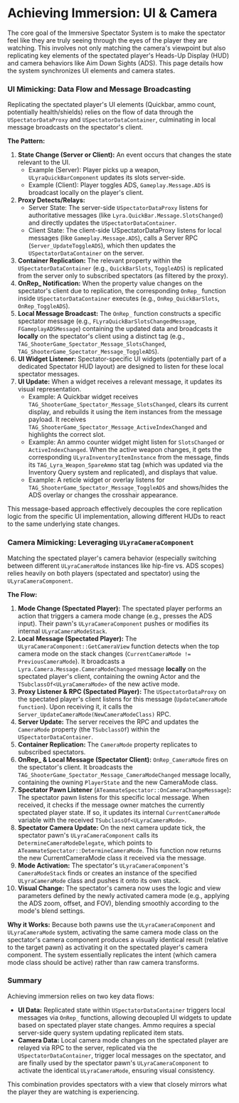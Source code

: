 # Achieving Immersion: UI & Camera

The core goal of the Immersive Spectator System is to make the spectator feel like they are truly seeing through the eyes of the player they are watching. This involves not only matching the camera's viewpoint but also replicating key elements of the spectated player's Heads-Up Display (HUD) and camera behaviors like Aim Down Sights (ADS). This page details how the system synchronizes UI elements and camera states.

### UI Mimicking: Data Flow and Message Broadcasting

Replicating the spectated player's UI elements (Quickbar, ammo count, potentially health/shields) relies on the flow of data through the `USpectatorDataProxy` and `USpectatorDataContainer`, culminating in local message broadcasts on the spectator's client.

**The Pattern:**

1. **State Change (Server or Client):** An event occurs that changes the state relevant to the UI.
   * Example (Server): Player picks up a weapon, `ULyraQuickBarComponent` updates its slots server-side.
   * Example (Client): Player toggles ADS, `Gameplay.Message.ADS` is broadcast locally on the player's client.
2. **Proxy Detects/Relays:**
   * Server State: The server-side `USpectatorDataProxy` listens for authoritative messages (like `Lyra.QuickBar.Message.SlotsChanged`) and directly updates the `USpectatorDataContainer`.
   * Client State: The client-side USpectatorDataProxy listens for local messages (like `Gameplay.Message.ADS`), calls a Server RPC (`Server_UpdateToggleADS`), which then updates the `USpectatorDataContainer` on the server.
3. **Container Replication:** The relevant property within the `USpectatorDataContainer` (e.g., `QuickBarSlots`, `ToggleADS`) is replicated from the server only to subscribed spectators (as filtered by the proxy).
4. **OnRep_ Notification:** When the property value changes on the spectator's client due to replication, the corresponding `OnRep_` function inside `USpectatorDataContainer` executes (e.g., `OnRep_QuickBarSlots`, `OnRep_ToggleADS`).
5. **Local Message Broadcast:** The `OnRep_` function constructs a specific spectator message (e.g., `FLyraQuickBarSlotsChangedMessage`, `FGameplayADSMessage`) containing the updated data and broadcasts it **locally** on the spectator's client using a distinct tag (e.g., `TAG_ShooterGame_Spectator_Message_SlotsChanged`, `TAG_ShooterGame_Spectator_Message_ToggleADS`).
6. **UI Widget Listener:** Spectator-specific UI widgets (potentially part of a dedicated Spectator HUD layout) are designed to listen for these local spectator messages.
7. **UI Update:** When a widget receives a relevant message, it updates its visual representation.
   * Example: A Quickbar widget receives `TAG_ShooterGame_Spectator_Message_SlotsChanged`, clears its current display, and rebuilds it using the item instances from the message payload. It receives `TAG_ShooterGame_Spectator_Message_ActiveIndexChanged` and highlights the correct slot.
   * Example: An ammo counter widget might listen for `SlotsChanged` or `ActiveIndexChanged`. When the active weapon changes, it gets the corresponding `ULyraInventoryItemInstance` from the message, finds its `TAG_Lyra_Weapon_SpareAmmo` stat tag (which was updated via the Inventory Query system and replicated), and displays that value.
   * Example: A reticle widget or overlay listens for `TAG_ShooterGame_Spectator_Message_ToggleADS` and shows/hides the ADS overlay or changes the crosshair appearance.

This message-based approach effectively decouples the core replication logic from the specific UI implementation, allowing different HUDs to react to the same underlying state changes.

### Camera Mimicking: Leveraging `ULyraCameraComponent`

Matching the spectated player's camera behavior (especially switching between different `ULyraCameraMode` instances like hip-fire vs. ADS scopes) relies heavily on both players (spectated and spectator) using the `ULyraCameraComponent`.

**The Flow:**

1. **Mode Change (Spectated Player):** The spectated player performs an action that triggers a camera mode change (e.g., presses the ADS input). Their pawn's `ULyraCameraComponent` pushes or modifies its internal `ULyraCameraModeStack`.
2. **Local Message (Spectated Player):** The `ULyraCameraComponent::GetCameraView` function detects when the top camera mode on the stack changes (`CurrentCameraMode != PreviousCameraMode`). It broadcasts a `Lyra.Camera.Message.CameraModeChanged` message **locally** on the spectated player's client, containing the owning Actor and the `TSubclassOf<ULyraCameraMode>` of the new active mode.
3. **Proxy Listener & RPC (Spectated Player):** The `USpectatorDataProxy` on the spectated player's client listens for this message (`UpdateCameraMode function`). Upon receiving it, it calls the `Server_UpdateCameraMode(NewCameraModeClass)` RPC.
4. **Server Update:** The server receives the RPC and updates the `CameraMode` property (the `TSubclassOf`) within the `USpectatorDataContainer`.
5. **Container Replication:** The `CameraMode` property replicates to subscribed spectators.
6. **OnRep_ & Local Message (Spectator Client):** `OnRep_CameraMode` fires on the spectator's client. It broadcasts the `TAG_ShooterGame_Spectator_Message_CameraModeChanged` message locally, containing the owning `PlayerState` and the new CameraMode class.
7. **Spectator Pawn Listener** (`ATeammateSpectator::OnCameraChangeMessage`)**:** The spectator pawn listens for this specific local message. When received, it checks if the message owner matches the currently spectated player state. If so, it updates its internal `CurrentCameraMode` variable with the received `TSubclassOf<ULyraCameraMode>`.
8. **Spectator Camera Update:** On the next camera update tick, the spectator pawn's `ULyraCameraComponent` calls its `DetermineCameraModeDelegate`, which points to `ATeammateSpectator::DetermineCameraMode`. This function now returns the new CurrentCameraMode class it received via the message.
9. **Mode Activation:** The spectator's `ULyraCameraComponent`'s `CameraModeStack` finds or creates an instance of the specified `ULyraCameraMode` class and pushes it onto its own stack.
10. **Visual Change:** The spectator's camera now uses the logic and view parameters defined by the newly activated camera mode (e.g., applying the ADS zoom, offset, and FOV), blending smoothly according to the mode's blend settings.

**Why it Works:** Because both pawns use the `ULyraCameraComponent` and `ULyraCameraMode` system, activating the same camera mode class on the spectator's camera component produces a visually identical result (relative to the target pawn) as activating it on the spectated player's camera component. The system essentially replicates the intent (which camera mode class should be active) rather than raw camera transforms.

### Summary

Achieving immersion relies on two key data flows:

* **UI Data:** Replicated state within `USpectatorDataContainer` triggers local messages via `OnRep_` functions, allowing decoupled UI widgets to update based on spectated player state changes. Ammo requires a special server-side query system updating replicated item stats.
* **Camera Data:** Local camera mode changes on the spectated player are relayed via RPC to the server, replicated via the `USpectatorDataContainer`, trigger local messages on the spectator, and are finally used by the spectator pawn's `ULyraCameraComponent` to activate the identical `ULyraCameraMode`, ensuring visual consistency.

This combination provides spectators with a view that closely mirrors what the player they are watching is experiencing.
